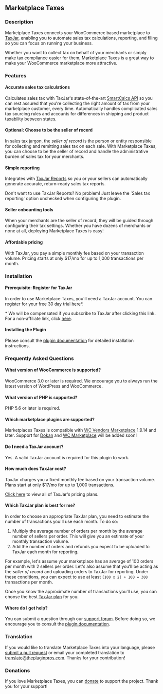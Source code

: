## Marketplace Taxes

### Description

Marketplace Taxes connects your WooCommerce based marketplace to [TaxJar](https://taxjar.com), enabling you to automate sales tax calculations, reporting, and filing so you can focus on running your business.

Whether you want to collect tax on behalf of your merchants or simply make tax compliance easier for them, Marketplace Taxes is a great way to make your WooCommerce marketplace more attractive.

### Features

#### Accurate sales tax calculations

Calculates sales tax with TaxJar's state-of-the-art [SmartCalcs API](https://www.taxjar.com/smartcalcs/) so you can rest assured that you're collecting the right amount of tax from your marketplace customer, every time. Automatically handles complicated sales tax sourcing rules and accounts for differences in shipping and product taxability between states.

#### Optional: Choose to be the seller of record

In sales tax jargon, the *seller of record* is the person or entity responsible for collecting and remitting sales tax on each sale. With Marketplace Taxes, you can choose to be the seller of record and handle the administrative burden of sales tax for your merchants.

#### Simple reporting

Integrates with [TaxJar Reports](https://www.taxjar.com/sales-tax-reporting/) so you or your sellers can automatically generate accurate, return-ready sales tax reports.

Don't want to use TaxJar Reports? No problem! Just leave the 'Sales tax reporting' option unchecked when configuring the plugin.

#### Seller onboarding tools

When your merchants are the seller of record, they will be guided through configuring their tax settings. Whether you have dozens of merchants or none at all, deploying Marketplace Taxes is easy!

#### Affordable pricing

With TaxJar, you pay a simple monthly fee based on your transaction volume. Pricing starts at only $17/mo for up to 1,000 transactions per month.

### Installation

#### Prerequisite: Register for TaxJar

In order to use Marketplace Taxes, you'll need a TaxJar account. You can register for your free 30 day trial [here](https://thepluginpros.com/out/taxjar)*.

\* We will be compensated if you subscribe to TaxJar after clicking this link. For a non-affiliate link, click [here](https://taxjar.com).

#### Installing the Plugin

Please consult the [plugin documentation](https://docs.thepluginpros.com/knowledge-base/marketplace-taxes/) for detailed installation instructions.

### Frequently Asked Questions

#### What version of WooCommerce is supported?

WooCommerce 3.0 or later is required. We encourage you to always run the latest version of WordPress and WooCommerce.

#### What version of PHP is supported?

PHP 5.6 or later is required.

#### Which marketplace plugins are supported?

Marketplaces Taxes is compatible with [WC Vendors Marketplace](https://wordpress.org/plugins/wc-vendors) 1.9.14 and later. Support for [Dokan](https://wordpress.org/plugins/dokan-lite) and [WC Marketplace](https://wordpress.org/plugins/dc-woocommerce-multi-vendor) will be added soon!

#### Do I need a TaxJar account?

Yes. A valid TaxJar account is required for this plugin to work.

#### How much does TaxJar cost?

TaxJar charges you a fixed monthly fee based on your transaction volume. Plans start at only $17/mo for up to 1,000 transactions.

[Click here](https://www.taxjar.com/pricing/plans/) to view all of TaxJar's pricing plans.

#### Which TaxJar plan is best for me?

In order to choose an appropriate TaxJar plan, you need to estimate the number of transactions you'll use each month. To do so:

1. Multiply the average number of orders per month by the average number of sellers per order. This will give you an estimate of your monthly transaction volume.
2. Add the number of orders and refunds you expect to be uploaded to TaxJar each month for reporting.

For example, let's assume your marketplace has an average of 100 orders per month with 2 sellers per order. Let's also assume that you'll be acting as the *seller of record* and uploading orders to TaxJar for reporting. Under these conditions, you can expect to use at least `(100 x 2) + 100 = 300` transactions per month.

Once you know the approximate number of transactions you'll use, you can choose the best [TaxJar plan](https://www.taxjar.com/pricing/plans/) for you.

#### Where do I get help?

You can submit a question through our [support forum](https://wordpress.org/support/plugin/marketplace-taxes). Before doing so, we encourage you to consult the [plugin documentation](https://docs.thepluginpros.com/knowledge-base/taxjar-for-marketplaces/).

### Translation

If you would like to translate Marketplace Taxes into your language, please [submit a pull request](https://github.com/ThePluginPros/marketplace-taxes/pulls) or email your completed translation to translate@thepluginpros.com. Thanks for your contribution!

### Donations

If you love Marketplace Taxes, you can [donate](https://paypal.me/ThePluginPros) to support the project. Thank you for your support!